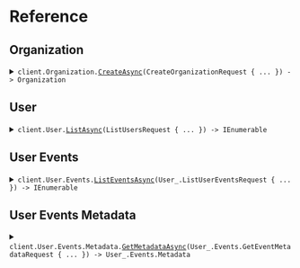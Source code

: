# Reference
## Organization
<details><summary><code>client.Organization.<a href="/src/SeedMixedFileDirectory/Organization/OrganizationClient.cs">CreateAsync</a>(CreateOrganizationRequest { ... }) -> Organization</code></summary>
<dl>
<dd>

#### 📝 Description

<dl>
<dd>

<dl>
<dd>

Create a new organization.
</dd>
</dl>
</dd>
</dl>

#### 🔌 Usage

<dl>
<dd>

<dl>
<dd>

```csharp
await client.Organization.CreateAsync(new CreateOrganizationRequest { Name = "name" });
```
</dd>
</dl>
</dd>
</dl>

#### ⚙️ Parameters

<dl>
<dd>

<dl>
<dd>

**request:** `CreateOrganizationRequest` 
    
</dd>
</dl>
</dd>
</dl>


</dd>
</dl>
</details>

## User
<details><summary><code>client.User.<a href="/src/SeedMixedFileDirectory/User/UserClient.cs">ListAsync</a>(ListUsersRequest { ... }) -> IEnumerable<User></code></summary>
<dl>
<dd>

#### 📝 Description

<dl>
<dd>

<dl>
<dd>

List all users.
</dd>
</dl>
</dd>
</dl>

#### 🔌 Usage

<dl>
<dd>

<dl>
<dd>

```csharp
await client.User.ListAsync(new ListUsersRequest { Limit = 1 });
```
</dd>
</dl>
</dd>
</dl>

#### ⚙️ Parameters

<dl>
<dd>

<dl>
<dd>

**request:** `ListUsersRequest` 
    
</dd>
</dl>
</dd>
</dl>


</dd>
</dl>
</details>

## User Events
<details><summary><code>client.User.Events.<a href="/src/SeedMixedFileDirectory/User/Events/EventsClient.cs">ListEventsAsync</a>(User_.ListUserEventsRequest { ... }) -> IEnumerable<User_.Event></code></summary>
<dl>
<dd>

#### 📝 Description

<dl>
<dd>

<dl>
<dd>

List all user events.
</dd>
</dl>
</dd>
</dl>

#### 🔌 Usage

<dl>
<dd>

<dl>
<dd>

```csharp
await client.User.Events.ListEventsAsync(new ListUserEventsRequest { Limit = 1 });
```
</dd>
</dl>
</dd>
</dl>

#### ⚙️ Parameters

<dl>
<dd>

<dl>
<dd>

**request:** `User_.ListUserEventsRequest` 
    
</dd>
</dl>
</dd>
</dl>


</dd>
</dl>
</details>

## User Events Metadata
<details><summary><code>client.User.Events.Metadata.<a href="/src/SeedMixedFileDirectory/User/Events/Metadata/MetadataClient.cs">GetMetadataAsync</a>(User_.Events.GetEventMetadataRequest { ... }) -> User_.Events.Metadata</code></summary>
<dl>
<dd>

#### 📝 Description

<dl>
<dd>

<dl>
<dd>

Get event metadata.
</dd>
</dl>
</dd>
</dl>

#### 🔌 Usage

<dl>
<dd>

<dl>
<dd>

```csharp
await client.User.Events.Metadata.GetMetadataAsync(new GetEventMetadataRequest { Id = "id" });
```
</dd>
</dl>
</dd>
</dl>

#### ⚙️ Parameters

<dl>
<dd>

<dl>
<dd>

**request:** `User_.Events.GetEventMetadataRequest` 
    
</dd>
</dl>
</dd>
</dl>


</dd>
</dl>
</details>
